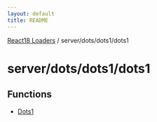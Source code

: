 ```yaml
---
layout: default
title: README
---
```


[React18 Loaders](../../../../modules.md) / server/dots/dots1/dots1

# server/dots/dots1/dots1

## Functions

- [Dots1](functions/Dots1.md)
